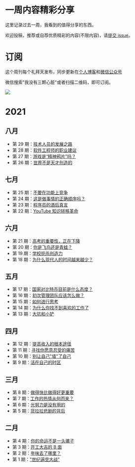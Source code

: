 # 一周内容精彩分享

这里记录过去一周，我看到的值得分享的东西。

欢迎投稿，推荐或自荐优质精彩的内容(不限内容)，请[提交 issue](https://github.com/wmyskxz/weekly/issues)。

# 订阅

这个周刊每个礼拜天发布，同步更新在[个人博客](https://www.wmyskxz.com/)和[微信公众号](https://weixin.sogou.com/weixin?type=1&s_from=input&query=wmyskxz&ie=utf8&_sug_=n&_sug_type_=&w=01019900&sut=1861&sst0=1612590375262&lkt=8%2C1612590373961%2C1612590375161)

微信搜索"我没有三颗心脏"或者扫描二维码，即可订阅。

![](https://cdn.jsdelivr.net/gh/wmyskxz/BlogImage02/2021-2-6/1612590449967-image.png)

# 2021
## 八月
- 第 29 期：[技术人员的发展之路](https://github.com/wmyskxz/weekly/blob/main/doc/issue-29.md)
- 第 28 期：[软件工程师的职业建议](https://github.com/wmyskxz/weekly/blob/main/doc/issue-28.md)
- 第 27 期：[游戏是“精神鸦片”吗？](https://github.com/wmyskxz/weekly/blob/main/doc/issue-27.md)
- 第 26 期：[世界不是天才创造的](https://github.com/wmyskxz/weekly/blob/main/doc/issue-26.md)

## 七月
- 第 25 期：[不要在功能上竞争](https://github.com/wmyskxz/weekly/blob/main/doc/issue-25.md)
- 第 24 期：[这是做事情的正确顺序吗？](https://github.com/wmyskxz/weekly/blob/main/doc/issue-24.md)
- 第 23 期：[程序员的酒后真言](https://github.com/wmyskxz/weekly/blob/main/doc/issue-23.md)
- 第 22 期：[YouTube 知识转移革命](https://github.com/wmyskxz/weekly/blob/main/doc/issue-22.md)

## 六月
- 第 21 期：[高考的重要性，正在下降](https://github.com/wmyskxz/weekly/blob/main/doc/issue-21.md)
- 第 20 期：[你是飞鸟还是青蛙？](https://github.com/wmyskxz/weekly/blob/main/doc/issue-20.md)
- 第 19 期：[学校扼杀创造力](https://github.com/wmyskxz/weekly/blob/main/doc/issue-19.md)
- 第 18 期：[为什么现代人的时间越来越少？](https://github.com/wmyskxz/weekly/blob/main/doc/issue-18.md)

## 五月
- 第 17 期：[国家对比特币目前是什么态度？](https://github.com/wmyskxz/weekly/blob/main/doc/issue-17.md)
- 第 16 期：[初次管理团队应该怎么做？](https://github.com/wmyskxz/weekly/blob/main/doc/issue-16.md)
- 第 15 期：[如何进行思考](https://github.com/wmyskxz/weekly/blob/main/doc/issue-15.md)
- 第 14 期：[为什么你找不到喜欢的工作了](https://github.com/wmyskxz/weekly/blob/main/doc/issue-14.md)
- 第 13 期：[大坑和小铲](https://github.com/wmyskxz/weekly/blob/main/doc/issue-13.md)

## 四月
- 第 12 期：[提高收入的根本途径](https://github.com/wmyskxz/weekly/blob/main/doc/issue-12.md)
- 第 11 期：[寻找你愿意忍受的痛苦](https://github.com/wmyskxz/weekly/blob/main/doc/issue-11.md)
- 第 10 期：[别让自己"墙"了自己](https://github.com/wmyskxz/weekly/blob/main/doc/issue-10.md)
- 第 9 期：[活在自己的时区](https://github.com/wmyskxz/weekly/blob/main/doc/issue-9.md)

## 三月
- 第 8 期：[做得快比做得好更重要](https://github.com/wmyskxz/weekly/blob/main/doc/issue-8.md)
- 第 7 期：[工作的热情从何而来？](https://github.com/wmyskxz/weekly/blob/main/doc/issue-7.md)
- 第 6 期：[光努力是没有用的](https://github.com/wmyskxz/weekly/blob/main/doc/issue-6.md)
- 第 5 期：[货拉拉悲剧的背后](https://github.com/wmyskxz/weekly/blob/main/doc/issue-5.md)

## 二月

- 第 4 期：[你的命运不是一头骡子](https://github.com/wmyskxz/weekly/blob/main/doc/issue-4.md)
- 第 3 期：[开工大吉的 B 面](https://github.com/wmyskxz/weekly/blob/main/doc/issue-3.md)
- 第 2 期：[年味去了哪里？](https://github.com/wmyskxz/weekly/blob/main/doc/issue-2.md)
- 第 1 期：["世纪逼空大战"](https://github.com/wmyskxz/weekly/blob/main/doc/issue-1.md)